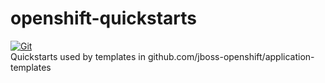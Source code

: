 # openshift-quickstarts

[![Git](https://app.soluble.cloud/api/v1/public/badges/0318e266-d771-4f8f-a955-937c1566df4b.svg?orgId=762678537011)](https://app.soluble.cloud/repos/details/github.com/ryhennessy/openshift-quickstarts?orgId=762678537011)  
Quickstarts used by templates in github.com/jboss-openshift/application-templates
